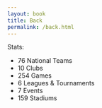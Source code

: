 ```yaml
---
layout: book
title: Back
permalink: /back.html
---
```



<!-- back page stuff
-->

Stats:

- 76 National Teams
- 10 Clubs
- 254 Games
- 6 Leagues & Tournaments
- 7 Events
- 159 Stadiums

